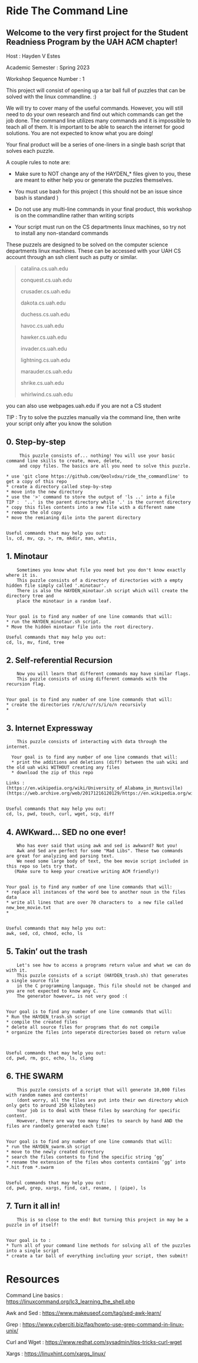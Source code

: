 ﻿# Ride The Command Line
## Welcome to the very first project for the Student Readniess Program by the UAH ACM chapter!

Host : Hayden V Estes

Academic Semester : Spring 2023

Workshop Sequence Number : 1


This project will consist of opening up a tar ball full of puzzles that can be solved with the linux commandline. :)


We will try to cover many of the useful commands. However, you will still need to do your own research and find out which commands can get the job done. The command line utilizes many commands and it is impossible to teach all of them. It is important to be able to search the internet for good solutions. You are not expected to know what you are doing!


Your final product will be a series of one-liners in a single bash script that solves each puzzle. 


A couple rules to note are:
* Make sure to NOT change any of the HAYDEN_* files given to you, these are meant to either help you or generate the puzzles themselves.


* You must use bash for this project ( this should not be an issue since bash is standard )


* Do not use any multi-line commands in your final product, this workshop is on the commandline rather than writing scripts


* Your script must run on the CS departments linux machines, so try not to install any non-standard commands


These puzzels are designed to be solved on the computer science departments linux machines.
These can be accessed with your UAH CS account through an ssh client such as putty or similar.


>   catalina.cs.uah.edu
> 
>   conquest.cs.uah.edu
>    
>   crusader.cs.uah.edu
>   
>   dakota.cs.uah.edu
>   
>   duchess.cs.uah.edu
>    
>   havoc.cs.uah.edu
>    
>   hawker.cs.uah.edu
>    
>   invader.cs.uah.edu
>    
>   lightning.cs.uah.edu
>    
>   marauder.cs.uah.edu
>    
>   shrike.cs.uah.edu
>    
>   whirlwind.cs.uah.edu


you can also use webpages.uah.edu if you are not a CS student
    

TIP : Try to solve the puzzles manually via the command line, then write your script only after you know the solution

## 0. Step-by-step

         This puzzle consists of... nothing! You will use your basic command line skills to create, move, delete, 
         and copy files. The basics are all you need to solve this puzzle. 

    * use 'git clone https://github.com/Qeolvdxu/ride_the_commandline' to get a copy of this repo
    * create a directory called step-by-step
    * move into the new directory
    * use the '>' command to store the output of 'ls ..' into a file 
    TIP :  '..' is the parent directory while '.' is the current directory
    * copy this files contents into a new file with a different name
    * remove the old copy
    * move the remianing dile into the parent directory


    Useful commands that may help you out:
    ls, cd, mv, cp, >, rm, mkdir, man, whatis, 


## 1. Minotaur


        Sometimes you know what file you need but you don't know exactly where it is.
        This puzzle consists of a directory of directories with a empty hidden file simply called '.minotaur'.
        There is also the HAYDEN_minotaur.sh script which will create the directory tree and 
        place the minotaur in a random leaf.


    Your goal is to find any number of one line commands that will:
    * run the HAYDEN_minotaur.sh script.
    * Move the hidden minotaur file into the root directory.
  
    Useful commands that may help you out:
    cd, ls, mv, find, tree

## 2. Self-referential Recursion

        Now you will learn that different commands may have similar flags.
        This puzzle consists of using different commands with the recursion flag.
    
    
    Your goal is to find any number of one line commands that will:
    * create the directories r/e/c/u/r/s/i/o/n recursivly
    * 

## 3. Internet Expressway


        This puzzle consists of interacting with data through the internet. 
        
      Your goal is to find any number of one line commands that will:
      * print the additions and deletions (diff) between the uah wiki and the old uah wiki WITHOUT creating any files
      * download the zip of this repo
      
    Links :
    (https://en.wikipedia.org/wiki/University_of_Alabama_in_Huntsville) 
    (https://web.archive.org/web/20171216120129/https://en.wikipedia.org/wiki/University_of_Alabama_in_Huntsville)


    Useful commands that may help you out:
    cd, ls, pwd, touch, curl, wget, scp, diff


## 4. AWKward... SED no one ever!


        Who has ever said that using awk and sed is awkward? Not you! 
        Awk and Sed are perfect for some "Mad Libs". These two commands are great for analyzing and parsing text. 
        We need some large body of text, the bee movie script included in this repo so lets try that.
       (Make sure to keep your creative writing ACM friendly!)
    
    
    Your goal is to find any number of one line commands that will:
    * replace all instances of the word bee to another noun in the files data
    * write all lines that are over 70 characters to  a new file called new_bee_movie.txt
    * 


    Useful commands that may help you out:
    awk, sed, cd, chmod, echo, ls


## 5. Takin’ out the trash


        Let's see how to access a programs return value and what we can do with it.
        This puzzle consists of a script (HAYDEN_trash.sh) that generates a single source file 
        in the C programming language. This file should not be changed and you are not expected to know any C. 
        The generator however… is not very good :(


    Your goal is to find any number of one line commands that will:
    * Run the HAYDEN_trash.sh script
    * compile the created files
    * delete all source files for programs that do not compile
    * organize the files into seperate directories based on return value



    Useful commands that may help you out:
    cd, pwd, rm, gcc, echo, ls, clang


## 6. THE SWARM
        
        This puzzle consists of a script that will generate 10,000 files with random names and contents! 
        (dont worry, all the files are put into their own directory which only gets to around 250 kilobytes) 
        Your job is to deal with these files by searching for specific content. 
        However, there are way too many files to search by hand AND the files are randomly generated each time!


    Your goal is to find any number of one line commands that will:
    * run the HAYDEN_swarm.sh script
    * move to the newly created directory
    * search the files contents to find the specific string ‘gg’ 
    * rename the extension of the files whos contents contains ‘gg’ into *.hit from *.swarm


    Useful commands that may help you out:
    cd, pwd, grep, xargs, find, cat, rename, | (pipe), ls


    

## 7. Turn it all in!

        This is so close to the end! But turning this project in may be a puzzle in of itself! 
        

    Your goal is to :
    * Turn all of your command line methods for solving all of the puzzles into a single script
    * create a tar ball of everything including your script, then submit!


# Resources

Command Line basics :
https://linuxcommand.org/lc3_learning_the_shell.php

Awk and Sed :
https://www.makeuseof.com/tag/sed-awk-learn/

Grep :
https://www.cyberciti.biz/faq/howto-use-grep-command-in-linux-unix/

Curl and Wget : 
https://www.redhat.com/sysadmin/tips-tricks-curl-wget

Xargs : 
https://linuxhint.com/xargs_linux/

